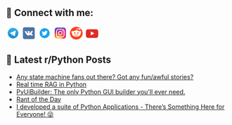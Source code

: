 ## 🔎 Connect with me:
[<img src="https://github.com/bullbesh/bullbesh/blob/main/images/Telegram.png" width="32" height="32" />](https://t.me/bullbesh)
[<img src="https://github.com/bullbesh/bullbesh/blob/main/images/VK.png" width="32" height="32" />](https://vk.com/bullbesh)
[<img src="https://github.com/bullbesh/bullbesh/blob/main/images/Twitter.png" width="32" height="32" />](https://twitter.com/bullbesh1)
[<img src="https://github.com/bullbesh/bullbesh/blob/main/images/Instagram.png" width="32" height="32" />](https://www.instagram.com/bullbesh)
[<img src="https://github.com/bullbesh/bullbesh/blob/main/images/Reddit.png" width="32" height="32" />](https://www.reddit.com/user/bullbesh)
[<img src="https://github.com/bullbesh/bullbesh/blob/main/images/YouTube.png" width="32" height="32" />](https://www.youtube.com/channel/UCtfjRs6uzgq5mfm8S06WTcg)

## 📕 Latest r/Python Posts
<!-- BLOG-POST-LIST:START -->
- [Any state machine fans​ out there?​ Got any fun/awful stories?](https://www.reddit.com/r/Python/comments/1ftndij/any_state_machine_fans_out_there_got_any_funawful/)
- [Real time RAG in Python](https://www.reddit.com/r/Python/comments/1ftmh8a/real_time_rag_in_python/)
- [PyUiBuilder: The only Python GUI builder you&#39;ll ever need.](https://www.reddit.com/r/Python/comments/1ftlhvy/pyuibuilder_the_only_python_gui_builder_youll/)
- [Rant of the Day](https://www.reddit.com/r/Python/comments/1ftl52n/rant_of_the_day/)
- [I developed a suite of Python Applications - There’s Something Here for Everyone! 😜](https://www.reddit.com/r/Python/comments/1ftkppb/i_developed_a_suite_of_python_applications_theres/)
<!-- BLOG-POST-LIST:END -->
